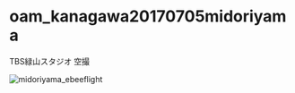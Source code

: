 # oam_kanagawa20170705midoriyama
TBS緑山スタジオ 空撮

![midoriyama_ebeeflight](https://user-images.githubusercontent.com/416977/27850650-004078b6-6191-11e7-8aaf-439ec0386495.JPG)
